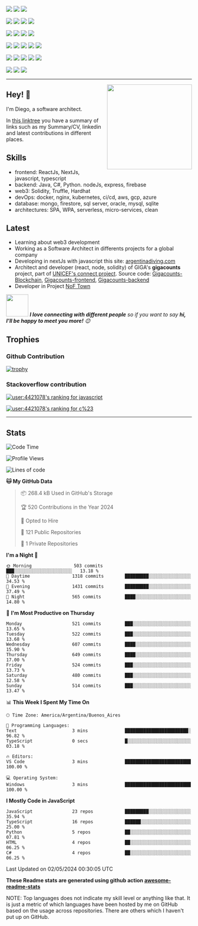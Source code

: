 ![](https://img.shields.io/badge/Web3-Solidity-informational?style=flat&logo=solidity&logoColor=white&color=6aa6f8)
![](https://img.shields.io/badge/Web3-Hardhat-informational?style=flat&logo=hardhat&logoColor=white&color=6aa6f8)
![](https://img.shields.io/badge/Web3-Truffle-informational?style=flat&logo=truffle&logoColor=white&color=6aa6f8)

![](https://img.shields.io/badge/Frontend-JavaScript-informational?style=flat&logo=javascript&logoColor=white&color=6aa6f8)
![](https://img.shields.io/badge/Frontend-Typescript-informational?style=flat&logo=typescript&logoColor=white&color=6aa6f8)
![](https://img.shields.io/badge/Frontend-React-informational?style=flat&logo=react&logoColor=white&color=6aa6f8)
![](https://img.shields.io/badge/Frontend-Next-informational?style=flat&logo=next&logoColor=white&color=6aa6f8)

![](https://img.shields.io/badge/Backend-Java-informational?style=flat&logo=java&logoColor=white&color=6aa6f8)
![](https://img.shields.io/badge/Backend-C%23-informational?style=flat&logo=csharp&logoColor=white&color=6aa6f8)
![](https://img.shields.io/badge/Backend-Python-informational?style=flat&logo=python&logoColor=white&color=6aa6f8)
![](https://img.shields.io/badge/Backend-node-informational?style=flat&logo=node&logoColor=white&color=6aa6f8)

![](https://img.shields.io/badge/BDD-PostgreSQL-informational?style=flat&logo=postgresql&logoColor=white&color=6aa6f8)
![](https://img.shields.io/badge/BDD-Oracle-informational?style=flat&logo=oracle&logoColor=white&color=6aa6f8)
![](https://img.shields.io/badge/BDD-SQLServer-informational?style=flat&logo=sqlserver&logoColor=white&color=6aa6f8)
![](https://img.shields.io/badge/BDD-mongodb-informational?style=flat&logo=mongodb&logoColor=white&color=6aa6f8)
![](https://img.shields.io/badge/BDD-firestore-informational?style=flat&logo=firestore&logoColor=white&color=6aa6f8)

![](https://img.shields.io/badge/Tools-Docker-informational?style=flat&logo=docker&logoColor=white&color=6aa6f8)
![](https://img.shields.io/badge/Tools-Kubernetes-informational?style=flat&logo=kubernetes&logoColor=white&color=6aa6f8)
![](https://img.shields.io/badge/Tools-Jenkins-informational?style=flat&logo=jenkins&logoColor=white&color=6aa6f8)
![](https://img.shields.io/badge/Tools-SonarQube-informational?style=flat&logo=sonarQube&logoColor=white&color=6aa6f8)
![](https://img.shields.io/badge/Tools-Firebase-informational?style=flat&logo=firebase&logoColor=white&color=6aa6f8)

![](https://img.shields.io/badge/OS-Linux-informational?style=flat&logo=linux&logoColor=white&color=6aa6f8)
![](https://img.shields.io/badge/Editor-VS_Code-informational?style=flat&logo=visual-studio-code&logoColor=white&color=6aa6f8)
![](https://img.shields.io/badge/Shell-Bash-informational?style=flat&logo=gnu-bash&logoColor=white&color=6aa6f8)

---

<img align='right' src="https://media.giphy.com/media/M9gbBd9nbDrOTu1Mqx/giphy.gif" width="230">

## Hey! 👋

I'm Diego, a software architect.

In [this linktree](https://linktr.ee/dbaranowski) you have a summary of links such as my Summary/CV, linkedin and latest contributions in different places.

## Skills

- frontend: ReactJs, NextJs, javascript, typescript 
- backend: Java, C#, Python. nodeJs, express, firebase
- web3: Solidity, Truffle, Hardhat
- devOps: docker, nginx, kubernetes, ci/cd, aws, gcp, azure
- database: mongo, firestore, sql server, oracle, mysql, sqlite
- architectures: SPA, WPA, serverless, micro-services, clean

## Latest

- Learning about web3 development
- Working as a Software Architect in differents projects for a global company
- Developing in nextJs with javascript this site: [argentinadiving.com](https://argentinadiving.com)
- Architect and developer (react, node, solidity) of GIGA's **gigacounts** project, part of [UNICEF's connect project](https://projectconnect.unicef.org/about). Source code: [Gigacounts-Blockchain](https://github.com/unicef/giga_gigacounts_blockchain), [Gigacounts-frontend](https://github.com/unicef/giga_gigacounts_frontend), [Gigacounts-backend](https://github.com/unicef/giga_gigacounts_backend)
- Developer in Project [NoF Town](https://nof.town/)



<img src="https://media.giphy.com/media/LnQjpWaON8nhr21vNW/giphy.gif" width="60"> <em><b>I love connecting with different people</b> so if you want to say <b>hi, I'll be happy to meet you more!</b> 😊</em>

## Trophies

### Github Contribution

[![trophy](https://github-profile-trophy.vercel.app/?username=dappsar)](https://github.com/dappsar/github-profile-trophy)

### Stackoverflow contribution

[![user:4421078's ranking for javascript](https://stackoverflow-readme-profile.johannchopin.fr/tags-league-ranking/javascript/4421078?theme=default)](https://stackoverflow-readme-profile.vercel.app/tags-league/javascript/users/4421078)

[![user:4421078's ranking for c%23](https://stackoverflow-readme-profile.johannchopin.fr/tags-league-ranking/c%23/4421078?theme=default)](https://stackoverflow-readme-profile.vercel.app/tags-league/c%23/users/4421078)


---

## Stats

<!--START_SECTION:waka-->
![Code Time](http://img.shields.io/badge/Code%20Time-1%2C133%20hrs%2033%20mins-blue)

![Profile Views](http://img.shields.io/badge/Profile%20Views-2-blue)

![Lines of code](https://img.shields.io/badge/From%20Hello%20World%20I%27ve%20Written-8.7%20million%20lines%20of%20code-blue)

**🐱 My GitHub Data** 

> 📦 268.4 kB Used in GitHub's Storage 
 > 
> 🏆 520 Contributions in the Year 2024
 > 
> 💼 Opted to Hire
 > 
> 📜 121 Public Repositories 
 > 
> 🔑 1 Private Repositories 
 > 
**I'm a Night 🦉** 

```text
🌞 Morning                503 commits         ███░░░░░░░░░░░░░░░░░░░░░░   13.18 % 
🌆 Daytime                1318 commits        █████████░░░░░░░░░░░░░░░░   34.53 % 
🌃 Evening                1431 commits        █████████░░░░░░░░░░░░░░░░   37.49 % 
🌙 Night                  565 commits         ████░░░░░░░░░░░░░░░░░░░░░   14.80 % 
```
📅 **I'm Most Productive on Thursday** 

```text
Monday                   521 commits         ███░░░░░░░░░░░░░░░░░░░░░░   13.65 % 
Tuesday                  522 commits         ███░░░░░░░░░░░░░░░░░░░░░░   13.68 % 
Wednesday                607 commits         ████░░░░░░░░░░░░░░░░░░░░░   15.90 % 
Thursday                 649 commits         ████░░░░░░░░░░░░░░░░░░░░░   17.00 % 
Friday                   524 commits         ███░░░░░░░░░░░░░░░░░░░░░░   13.73 % 
Saturday                 480 commits         ███░░░░░░░░░░░░░░░░░░░░░░   12.58 % 
Sunday                   514 commits         ███░░░░░░░░░░░░░░░░░░░░░░   13.47 % 
```


📊 **This Week I Spent My Time On** 

```text
🕑︎ Time Zone: America/Argentina/Buenos_Aires

💬 Programming Languages: 
Text                     3 mins              ████████████████████████░   96.82 % 
TypeScript               0 secs              █░░░░░░░░░░░░░░░░░░░░░░░░   03.18 % 

🔥 Editors: 
VS Code                  3 mins              █████████████████████████   100.00 % 

💻 Operating System: 
Windows                  3 mins              █████████████████████████   100.00 % 
```

**I Mostly Code in JavaScript** 

```text
JavaScript               23 repos            █████████░░░░░░░░░░░░░░░░   35.94 % 
TypeScript               16 repos            ██████░░░░░░░░░░░░░░░░░░░   25.00 % 
Python                   5 repos             ██░░░░░░░░░░░░░░░░░░░░░░░   07.81 % 
HTML                     4 repos             ██░░░░░░░░░░░░░░░░░░░░░░░   06.25 % 
C#                       4 repos             ██░░░░░░░░░░░░░░░░░░░░░░░   06.25 % 
```




 Last Updated on 02/05/2024 00:30:05 UTC
<!--END_SECTION:waka-->

**These Readme stats are generated using github action [awesome-readme-stats](https://github.com/anmol098/waka-readme-stats)**

NOTE: Top languages does not indicate my skill level or anything like that. It is just a metric of which languages have been hosted by me on GitHub based on the usage across repositories. There are others which I haven't put up on GitHub.
